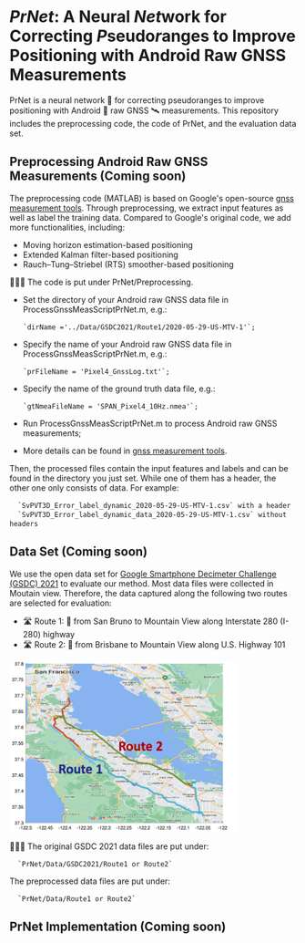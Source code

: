 # <em>PrNet</em>: A Neural <em>Net</em>work for Correcting <em>P</em>seudo<em>r</em>anges to Improve Positioning with Android Raw GNSS Measurements
PrNet is a neural network 🤖 for correcting pseudoranges to improve positioning with Android 📱 raw GNSS 🛰️ measurements. This repository includes the preprocessing code, the code of PrNet, and the evaluation data set. 

## Preprocessing Android Raw GNSS Measurements (Coming soon)
The preprocessing code (MATLAB) is based on Google's open-source [gnss measurement tools](https://github.com/google/gps-measurement-tools). Through preprocessing, we extract input features as well as label the training data. Compared to Google's original code, we add more functionalities, including:
* Moving horizon estimation-based positioning
* Extended Kalman filter-based positioning
* Rauch–Tung–Striebel (RTS) smoother-based positioning

👩🏽‍💻 The code is put under PrNet/Preprocessing.
* Set the directory of your Android raw GNSS data file in ProcessGnssMeasScriptPrNet.m, e.g.:
      
      `dirName ='../Data/GSDC2021/Route1/2020-05-29-US-MTV-1'`;
* Specify the name of your Android raw GNSS data file in ProcessGnssMeasScriptPrNet.m, e.g.:

      `prFileName = 'Pixel4_GnssLog.txt'`;
* Specify the name of the ground truth data file, e.g.:

      `gtNmeaFileName = 'SPAN_Pixel4_10Hz.nmea'`;
* Run ProcessGnssMeasScriptPrNet.m to process Android raw GNSS measurements;
* More details can be found in [gnss measurement tools](https://github.com/google/gps-measurement-tools). 

Then, the processed files contain the input features and labels and can be found in the directory you just set. While one of them has a header, the other one only consists of data. For example:

      `SvPVT3D_Error_label_dynamic_2020-05-29-US-MTV-1.csv` with a header
      `SvPVT3D_Error_label_dynamic_data_2020-05-29-US-MTV-1.csv` without headers

## Data Set (Coming soon)
We use the open data set for [Google Smartphone Decimeter Challenge (GSDC) 2021](https://www.kaggle.com/competitions/google-smartphone-decimeter-challenge/overview) to evaluate our method. Most data files were collected in Moutain view. Therefore, the data captured along the following two routes are selected for evaluation:

* 🛣️ Route 1: 🚗 from San Bruno to Mountain View along Interstate 280 (I-280) highway
* 🛣️ Route 2: 🚗 from Brisbane to Mountain View along U.S. Highway 101 
<img src="AllRoutes.png" width="400" height="300">

🧑🏼‍💻 The original GSDC 2021 data files are put under:

      `PrNet/Data/GSDC2021/Route1 or Route2`
The preprocessed data files are put under:

      `PrNet/Data/Route1 or Route2` 


## PrNet Implementation (Coming soon)
